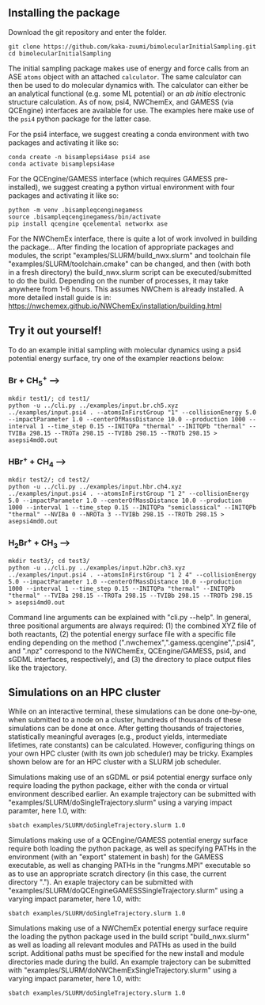 
## Installing the package

Download the git repository and enter the folder.
```                                                                                                                                                                      
git clone https://github.com/kaka-zuumi/bimolecularInitialSampling.git                                                               
cd bimolecularInitialSampling
```

The initial sampling package makes use of energy and force calls from an ASE `atoms` object with an attached `calculator`. The same calculator can then be used to do molecular dynamics with. The calculator can either be an analytical functional (e.g. some ML potential) or an _ab initio_ electronic structure calculation. As of now, psi4, NWChemEx, and GAMESS (via QCEngine) interfaces are available for use. The examples here make use of the `psi4` python package for the latter case.

For the psi4 interface, we suggest creating a conda environment with two packages and activating it like so:
```
conda create -n bisamplepsi4ase psi4 ase                                                               
conda activate bisamplepsi4ase                                                                                   
```

For the QCEngine/GAMESS interface (which requires GAMESS pre-installed), we suggest creating a python virtual environment with four packages and activating it like so:
```
python -m venv .bisampleqcenginegamess
source .bisampleqcenginegamess/bin/activate
pip install qcengine qcelemental networkx ase
```

For the NWChemEx interface, there is quite a lot of work involved in building the package... After finding the location of appropriate packages and modules, the script "examples/SLURM/build_nwx.slurm" and toolchain file "examples/SLURM/toolchain.cmake" can be changed, and then (with both in a fresh directory) the build_nwx.slurm script can be executed/submitted to do the build. Depending on the number of processes, it may take anywhere from 1-6 hours. This assumes NWChem is already installed. A more detailed install guide is in: https://nwchemex.github.io/NWChemEx/installation/building.html


## Try it out yourself!

To do an example initial sampling with molecular dynamics using a psi4 potential energy surface, try one of the exampler reactions below:

###  Br + CH<sub>5</sub><sup>+</sup>  ⟶

```
mkdir test1/; cd test1/
python -u ../cli.py ../examples/input.br.ch5.xyz ../examples/input.psi4 . --atomsInFirstGroup "1" --collisionEnergy 5.0 --impactParameter 1.0 --centerOfMassDistance 10.0 --production 1000 --interval 1 --time_step 0.15 --INITQPa "thermal" --INITQPb "thermal" --TVIBa 298.15 --TROTa 298.15 --TVIBb 298.15 --TROTb 298.15 > asepsi4md0.out
```

###  HBr<sup>+</sup> + CH<sub>4</sub>  ⟶

```
mkdir test2/; cd test2/
python -u ../cli.py ../examples/input.hbr.ch4.xyz ../examples/input.psi4 . --atomsInFirstGroup "1 2" --collisionEnergy 5.0 --impactParameter 1.0 --centerOfMassDistance 10.0 --production 1000 --interval 1 --time_step 0.15 --INITQPa "semiclassical" --INITQPb "thermal" --NVIBa 0 --NROTa 3 --TVIBb 298.15 --TROTb 298.15 > asepsi4md0.out
```

###  H<sub>2</sub>Br<sup>+</sup> + CH<sub>3</sub>  ⟶

```
mkdir test3/; cd test3/
python -u ../cli.py ../examples/input.h2br.ch3.xyz ../examples/input.psi4 . --atomsInFirstGroup "1 2 4" --collisionEnergy 5.0 --impactParameter 1.0 --centerOfMassDistance 10.0 --production 1000 --interval 1 --time_step 0.15 --INITQPa "thermal" --INITQPb "thermal" --TVIBa 298.15 --TROTa 298.15 --TVIBb 298.15 --TROTb 298.15 > asepsi4md0.out
```


Command line arguments can be explained with "cli.py --help". In general, three positional arguments are always required: (1) the combined XYZ file of both reactants, (2) the potential energy surface file with a specific file ending depending on the method (".nwchemex",".gamess.qcengine",".psi4", and ".npz" correspond to the NWChemEx, QCEngine/GAMESS, psi4, and sGDML interfaces, respectively), and (3) the directory to place output files like the trajectory. 




## Simulations on an HPC cluster

While on an interactive terminal, these simulations can be done one-by-one, when submitted to a node on a cluster, hundreds of thousands of these simulations can be done at once. After getting thousands of trajectories, statistically meaningful averages (e.g., product yields, intermediate lifetimes, rate constants) can be calculated. However, configuring things on your own HPC cluster (with its own job scheduler) may be tricky. Examples shown below are for an HPC cluster with a SLURM job scheduler.

Simulations making use of an sGDML or psi4 potential energy surface only require loading the python package, either with the conda or virtual environment described earlier. An example trajectory can be submitted with "examples/SLURM/doSingleTrajectory.slurm" using a varying impact paramter, here 1.0, with:
```
sbatch examples/SLURM/doSingleTrajectory.slurm 1.0
```

Simulations making use of a QCEngine/GAMESS potential energy surface require both loading the python package, as well as specifying PATHs in the environment (with an "export" statement in bash) for the GAMESS executable, as well as changing PATHs in the "rungms.MPI" executable so as to use an appropriate scratch directory (in this case, the current directory "."). An exaple trajectory can be submitted with "examples/SLURM/doQCEngineGAMESSSingleTrajectory.slurm" using a varying impact parameter, here 1.0, with:
```
sbatch examples/SLURM/doSingleTrajectory.slurm 1.0
```

Simulations making use of a NWChemEx potential energy surface require the loading the python package used in the build script "build_nwx.slurm" as well as loading all relevant modules and PATHs as used in the build script. Additional paths must be specified for the new install and module directories made during the build. An example trajectory can be submitted with "examples/SLURM/doNWChemExSingleTrajectory.slurm" using a varying impact parameter, here 1.0, with:
```
sbatch examples/SLURM/doSingleTrajectory.slurm 1.0
```


